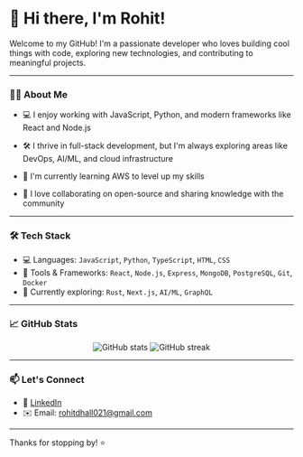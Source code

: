 # 👋 Hi there, I'm Rohit!

Welcome to my GitHub! I'm a passionate developer who loves building cool things with code, exploring new technologies, and contributing to meaningful projects.

---

### 👨‍💻 About Me

- 💻 I enjoy working with JavaScript, Python, and modern frameworks like React and Node.js

- 🛠 I thrive in full-stack development, but I'm always exploring areas like DevOps, AI/ML, and cloud infrastructure

- 🌱 I'm currently learning AWS to level up my skills

- 🤝 I love collaborating on open-source and sharing knowledge with the community

---

### 🛠️ Tech Stack

- 💻 Languages: `JavaScript`, `Python`, `TypeScript`, `HTML`, `CSS`
- 🧰 Tools & Frameworks: `React`, `Node.js`, `Express`, `MongoDB`, `PostgreSQL`, `Git`, `Docker`
- 🧠 Currently exploring: `Rust`, `Next.js`, `AI/ML`, `GraphQL`

---

### 📈 GitHub Stats

<p align="center">
  <img src="https://github-readme-stats.vercel.app/api?username=rohitdhall059&show_icons=true&theme=default&hide_title=true" alt="GitHub stats" />
  <img src="https://github-readme-streak-stats.herokuapp.com/?user=rohitdhall059&theme=default" alt="GitHub streak" />
</p>

---

### 📫 Let's Connect

- 💼 [LinkedIn](https://www.linkedin.com/in/rohitdhall059)
- ✉️ Email: rohitdhall021@gmail.com

---

Thanks for stopping by! ⭐️
